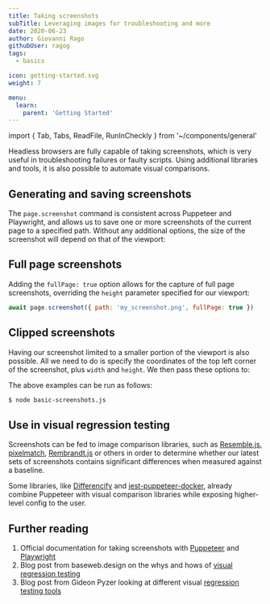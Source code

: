 ```yaml
---
title: Taking screenshots
subTitle: Leveraging images for troubleshooting and more
date: 2020-06-23
author: Giovanni Rago
githubUser: ragog
tags:
  - basics

icon: getting-started.svg
weight: 7

menu:
  learn:
    parent: 'Getting Started'
---
```


import { Tab, Tabs, ReadFile, RunInCheckly } from '~/components/general'

Headless browsers are fully capable of taking screenshots, which is very useful in troubleshooting failures or faulty scripts. Using additional libraries and tools, it is also possible to automate visual comparisons.

<!-- more -->

## Generating and saving screenshots

The `page.screenshot` command is consistent across Puppeteer and Playwright, and allows us to save one or more screenshots of the current page to a specified path. Without any additional options, the size of the screenshot will depend on that of the viewport:

<Tabs>
<Tab title="Puppeteer">

<ReadFile filename="samples/puppeteer/basic-screenshot.js" />
<RunInCheckly script="/samples/puppeteer/basic-screenshot.js" framework="puppeteer" />

</Tab>
<Tab title="Playwright">

<ReadFile filename="samples/playwright/basic-screenshot.js" />
<RunInCheckly script="/samples/playwright/basic-screenshot.js" framework="playwright" />

</Tab>
</Tabs>

## Full page screenshots

Adding the `fullPage: true` option allows for the capture of full page screenshots, overriding the `height` parameter specified for our viewport:

```js
await page.screenshot({ path: 'my_screenshot.png', fullPage: true })
```

## Clipped screenshots

Having our screenshot limited to a smaller portion of the viewport is also possible. All we need to do is specify the coordinates of the top left corner of the screenshot, plus `width` and `height`. We then pass these options to:

<Tabs>
<Tab title="Puppeteer">

<ReadFile filename="samples/puppeteer/basic-screenshot-clipped.js" />
<RunInCheckly script="/samples/puppeteer/basic-screenshot-clipped.js" framework="puppeteer" />

</Tab>
<Tab title="Playwright">

<ReadFile filename="samples/playwright/basic-screenshot-clipped.js" />
<RunInCheckly script="/samples/playwright/basic-screenshot-clipped.js" framework="playwright" />

</Tab>
</Tabs>

The above examples can be run as follows:

```sh
$ node basic-screenshots.js
```

## Use in visual regression testing

Screenshots can be fed to image comparison libraries, such as [Resemble.js](https://github.com/rsmbl/Resemble.js), [pixelmatch](https://github.com/mapbox/pixelmatch), [Rembrandt.js](http://rembrandtjs.com/) or others in order to determine whether our latest sets of screenshots contains significant differences when measured against a baseline.

Some libraries, like [Differencify](https://github.com/NimaSoroush/differencify) and [jest-puppeteer-docker](https://github.com/gidztech/jest-puppeteer-docker), already combine Puppeteer with visual comparison libraries while exposing higher-level config to the user.

## Further reading

1. Official documentation for taking screenshots with [Puppeteer](https://pptr.dev/#?product=Puppeteer&version=v5.5.0&show=api-pagescreenshotoptions) and [Playwright](https://playwright.dev/docs/verification?_highlight=screenshot#screenshots)
2. Blog post from baseweb.design on the whys and hows of [visual regression testing](https://baseweb.design/blog/visual-regression-testing/)
3. Blog post from Gideon Pyzer looking at different visual [regression testing tools](https://gideonpyzer.dev/blog/2018/06/25/visual-regression-testing/)
